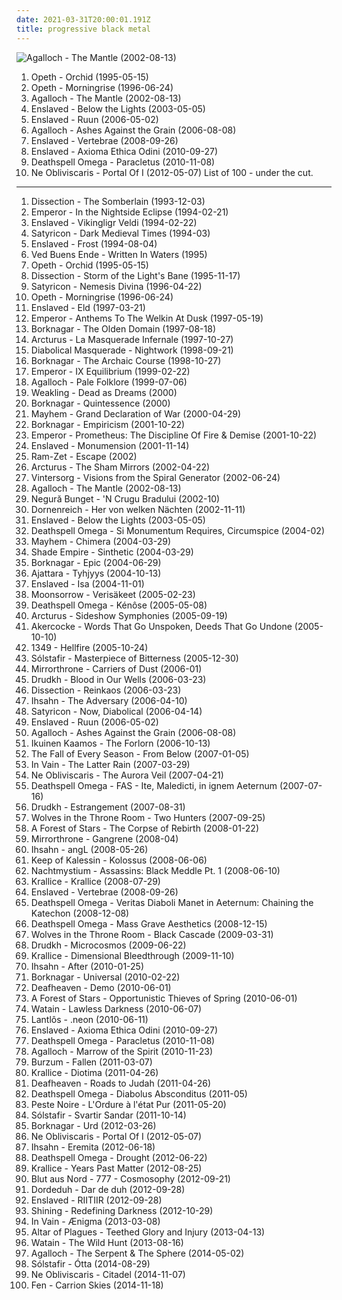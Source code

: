 ```yaml
---
date: 2021-03-31T20:00:01.191Z
title: progressive black metal
---
```

![Agalloch - The Mantle (2002-08-13)](http://coverartarchive.org/release/7ac99528-77a9-3624-84b7-3400f6f56e47/22056699402-500.jpg "Agalloch - The Mantle (2002-08-13)")
1. <span title="#progressive_death_metal #progressive_metal">Opeth - Orchid (1995-05-15)</span>
2. <span title="#progressive_death_metal #progressive_metal">Opeth - Morningrise (1996-06-24)</span>
3. <span title="#folk_metal #doom_metal #black_metal #2002">Agalloch - The Mantle (2002-08-13)</span>
4. <span title="#black_metal #progressive_black_metal #progressive_metal #2003 #viking_metal">Enslaved - Below the Lights (2003-05-05)</span>
5. <span title="#black_metal #progressive_metal #progressive_black_metal">Enslaved - Ruun (2006-05-02)</span>
6. <span title="#doom_metal #folk_metal #progressive_metal #atmospheric_metal #black_metal #2006">Agalloch - Ashes Against the Grain (2006-08-08)</span>
7. <span title="#progressive_metal #2008 #progressive_black_metal #black_metal">Enslaved - Vertebrae (2008-09-26)</span>
8. <span title="#progressive_black_metal #2010 #black_metal #progressive_metal">Enslaved - Axioma Ethica Odini (2010-09-27)</span>
9. <span title="#black_metal #2010 #progressive_black_metal">Deathspell Omega - Paracletus (2010-11-08)</span>
10. <span title="#2012 #progressive_metal">Ne Obliviscaris - Portal Of I (2012-05-07)</span>
List of 100 - under the cut.
<!-- more -->
-----
1. <span title="#black_metal #melodic_black_metal">Dissection - The Somberlain (1993-12-03)</span>
2. <span title="#black_metal #symphonic_black_metal">Emperor - In the Nightside Eclipse (1994-02-21)</span>
3. <span title="#black_metal #1994 #viking_metal">Enslaved - Vikingligr Veldi (1994-02-22)</span>
4. <span title="#black_metal">Satyricon - Dark Medieval Times (1994-03)</span>
5. <span title="#black_metal #viking_metal">Enslaved - Frost (1994-08-04)</span>
6. <span title="#black_metal #progressive_metal #post_black_metal #avant_garde_metal">Ved Buens Ende - Written In Waters (1995)</span>
7. <span title="#progressive_death_metal #progressive_metal">Opeth - Orchid (1995-05-15)</span>
8. <span title="#black_metal #melodic_black_metal">Dissection - Storm of the Light's Bane (1995-11-17)</span>
9. <span title="#black_metal #norwegian_black_metal">Satyricon - Nemesis Divina (1996-04-22)</span>
10. <span title="#progressive_death_metal #progressive_metal">Opeth - Morningrise (1996-06-24)</span>
11. <span title="#black_metal #viking_metal">Enslaved - Eld (1997-03-21)</span>
12. <span title="#black_metal #symphonic_black_metal">Emperor - Anthems To The Welkin At Dusk (1997-05-19)</span>
13. <span title="#black_metal #viking_metal #folk_metal">Borknagar - The Olden Domain (1997-08-18)</span>
14. <span title="#avant_garde_metal #progressive_metal #black_metal">Arcturus - La Masquerade Infernale (1997-10-27)</span>
15. <span title="#black_metal #avant_garde_metal #symphonic_black_metal">Diabolical Masquerade - Nightwork (1998-09-21)</span>
16. <span title="#black_metal #progressive_metal #folk_metal #viking_metal">Borknagar - The Archaic Course (1998-10-27)</span>
17. <span title="#black_metal #symphonic_black_metal">Emperor - IX Equilibrium (1999-02-22)</span>
18. <span title="#folk_metal #doom_metal #black_metal">Agalloch - Pale Folklore (1999-07-06)</span>
19. <span title="#black_metal #atmospheric_black_metal">Weakling - Dead as Dreams (2000)</span>
20. <span title="#black_metal #progressive_metal #progressive_black_metal">Borknagar - Quintessence (2000)</span>
21. <span title="#black_metal">Mayhem - Grand Declaration of War (2000-04-29)</span>
22. <span title="#black_metal #progressive_metal #viking_metal #progressive_black_metal">Borknagar - Empiricism (2001-10-22)</span>
23. <span title="#black_metal #symphonic_black_metal #progressive_black_metal">Emperor - Prometheus: The Discipline Of Fire & Demise (2001-10-22)</span>
24. <span title="#black_metal #progressive_black_metal">Enslaved - Monumension (2001-11-14)</span>
25. <span title="#2002 #black_metal #progressive_metal #gothic_metal #avant_garde_metal #progressive_black_metal">Ram-Zet - Escape (2002)</span>
26. <span title="#avant_garde_metal #progressive_metal">Arcturus - The Sham Mirrors (2002-04-22)</span>
27. <span title="#progressive_metal #progressive_black_metal">Vintersorg - Visions from the Spiral Generator (2002-06-24)</span>
28. <span title="#folk_metal #doom_metal #black_metal #2002">Agalloch - The Mantle (2002-08-13)</span>
29. <span title="#progressive_black_metal #atmospheric_black_metal">Negură Bunget - 'N Crugu Bradului (2002-10)</span>
30. <span title="#black_metal #melodic_black_metal #avant_garde_black_metal">Dornenreich - Her von welken Nächten (2002-11-11)</span>
31. <span title="#black_metal #progressive_black_metal #progressive_metal #2003 #viking_metal">Enslaved - Below the Lights (2003-05-05)</span>
32. <span title="#black_metal">Deathspell Omega - Si Monumentum Requires, Circumspice (2004-02)</span>
33. <span title="#black_metal">Mayhem - Chimera (2004-03-29)</span>
34. <span title="#symphonic_black_metal #melodic_black_metal #black_metal">Shade Empire - Sinthetic (2004-03-29)</span>
35. <span title="#black_metal #progressive_metal">Borknagar - Epic (2004-06-29)</span>
36. <span title="#dark_metal #black_metal">Ajattara - Tyhjyys (2004-10-13)</span>
37. <span title="#black_metal #progressive_black_metal #progressive_metal">Enslaved - Isa (2004-11-01)</span>
38. <span title="#folk_metal #viking_metal #black_metal #pagan_metal">Moonsorrow - Verisäkeet (2005-02-23)</span>
39. <span title="#black_metal">Deathspell Omega - Kénôse (2005-05-08)</span>
40. <span title="#avant_garde_metal #progressive_metal">Arcturus - Sideshow Symphonies (2005-09-19)</span>
41. <span title="#death_metal #black_metal #progressive_metal">Akercocke - Words That Go Unspoken, Deeds That Go Undone (2005-10-10)</span>
42. <span title="#black_metal">1349 - Hellfire (2005-10-24)</span>
43. <span title="#post_black_metal #progressive_metal #viking_metal #post_metal">Sólstafir - Masterpiece of Bitterness (2005-12-30)</span>
44. <span title="#symphonic_black_metal #progressive_black_metal #black_metal #avant_garde_metal #avant_garde_black_metal">Mirrorthrone - Carriers of Dust (2006-01)</span>
45. <span title="#black_metal #atmospheric_black_metal">Drudkh - Blood in Our Wells (2006-03-23)</span>
46. <span title="#melodic_death_metal #black_metal">Dissection - Reinkaos (2006-03-23)</span>
47. <span title="#progressive_metal #progressive_black_metal #black_metal">Ihsahn - The Adversary (2006-04-10)</span>
48. <span title="#black_metal">Satyricon - Now, Diabolical (2006-04-14)</span>
49. <span title="#black_metal #progressive_metal #progressive_black_metal">Enslaved - Ruun (2006-05-02)</span>
50. <span title="#doom_metal #folk_metal #progressive_metal #atmospheric_metal #black_metal #2006">Agalloch - Ashes Against the Grain (2006-08-08)</span>
51. <span title="#progressive_black_metal #black_metal #progressive_death_metal #melodic_black_metal #atmospheric_black_metal">Ikuinen Kaamos - The Forlorn (2006-10-13)</span>
52. <span title="#doom_metal">The Fall of Every Season - From Below (2007-01-05)</span>
53. <span title="#progressive_black_metal">In Vain - The Latter Rain (2007-03-29)</span>
54. <span title="#black_metal #progressive_metal #progressive_black_metal #2007 #violin #pirata_black_terror_metal #terror_death_black_brasil">Ne Obliviscaris - The Aurora Veil (2007-04-21)</span>
55. <span title="#black_metal #avant_garde_black_metal">Deathspell Omega - FAS - Ite, Maledicti, in ignem Aeternum (2007-07-16)</span>
56. <span title="#black_metal #atmospheric_black_metal">Drudkh - Estrangement (2007-08-31)</span>
57. <span title="#black_metal #atmospheric_black_metal #2007">Wolves in the Throne Room - Two Hunters (2007-09-25)</span>
58. <span title="#black_metal #atmospheric_black_metal #progressive_black_metal">A Forest of Stars - The Corpse of Rebirth (2008-01-22)</span>
59. <span title="#progressive_black_metal #black_metal">Mirrorthrone - Gangrene (2008-04)</span>
60. <span title="#progressive_metal #progressive_black_metal #black_metal #2008">Ihsahn - angL (2008-05-26)</span>
61. <span title="#black_metal">Keep of Kalessin - Kolossus (2008-06-06)</span>
62. <span title="#black_metal #psychedelic_black_metal #psychedelic">Nachtmystium - Assassins: Black Meddle Pt. 1 (2008-06-10)</span>
63. <span title="#black_metal">Krallice - Krallice (2008-07-29)</span>
64. <span title="#progressive_metal #2008 #progressive_black_metal #black_metal">Enslaved - Vertebrae (2008-09-26)</span>
65. <span title="#black_metal">Deathspell Omega - Veritas Diaboli Manet in Aeternum: Chaining the Katechon (2008-12-08)</span>
66. <span title="#black_metal #norma_evangelium_diaboli">Deathspell Omega - Mass Grave Aesthetics (2008-12-15)</span>
67. <span title="#black_metal #atmospheric_black_metal">Wolves in the Throne Room - Black Cascade (2009-03-31)</span>
68. <span title="#black_metal #atmospheric_black_metal">Drudkh - Microcosmos (2009-06-22)</span>
69. <span title="#black_metal #progressive_black_metal #2009 #progressive_metal">Krallice - Dimensional Bleedthrough (2009-11-10)</span>
70. <span title="#progressive_metal #2010 #progressive_black_metal">Ihsahn - After (2010-01-25)</span>
71. <span title="#2010 #black_metal #progressive_black_metal #progressive_metal">Borknagar - Universal (2010-02-22)</span>
72. <span title="#officially_shit #all_things_annoying_in_the_world_put_together_into_one_stupid_bitch #post_black_metal #hiv_positive #i_hope_you_get_shot #female_fronted_metal #hair_metal #skinhead #reggaeton #female_vocalist #queercore #rac #goregrind #homocore #deathcore #brutal_death_metal #nsbm #deathgrind #faggot #approximately_1000_times_less_pleasant_than_extreme_anal_caving #crunkcore #brutal_deathcore #the_worst_thing_ever_to_happen_to_music #shit_only_a_fag_would_listen_to #shit_only_a_retard_would_listen_to #national_socialist_black_metal #fashioncore #dildocore #antifa #goatse #moshcore #everytime_you_listen_to_this_crap_a_truck_hits_a_granny #they_look_like_serial_prostitutes_with_fake_dildos_to_scare_little_kids #i_would_rather_beat_myself_to_death_with_a_hammer_than_listen_to_this #more_gay_than_a_san_fransisco_man_in_a_hawaiian_shirt_sniffing_some_liquid_gold_and_watching_sex_in_the_city #micropenis #music_to_suck_cock_to #homoerotic #melodic_dildocore #music_to_listen_while_pederasting #raped_in_public_by_barney #colossal_faggot #i_would_rather_eat_shit_for_the_rest_of_my_life_than_listen_to_this #music_to_have_anal_sex_to #as_awesome_has_having_testicles_in_your_face_when_you_wake_up #worse_than_brokencyde #satanic_dildocore #fart_machine #brutal_fagcore #spermgrind #dr_gay_and_his_gang_of_faggots #ambient_dildocore #slamming_guttural_satanic_buttcore #crimes_against_humanity #when_i_listen_to_them_i_dont_have_to_buy_peptobysmol_anymore #trashbag_filled_with_vomit #rapes_my_ears #shit_being_pumped_into_my_head_through_a_fire_hose">Deafheaven - Demo (2010-06-01)</span>
73. <span title="#black_metal #atmospheric_black_metal #progressive_black_metal #2010">A Forest of Stars - Opportunistic Thieves of Spring (2010-06-01)</span>
74. <span title="#black_metal">Watain - Lawless Darkness (2010-06-07)</span>
75. <span title="#2010 #black_metal #atmospheric_black_metal #post_rock">Lantlôs - .neon (2010-06-11)</span>
76. <span title="#progressive_black_metal #2010 #black_metal #progressive_metal">Enslaved - Axioma Ethica Odini (2010-09-27)</span>
77. <span title="#black_metal #2010 #progressive_black_metal">Deathspell Omega - Paracletus (2010-11-08)</span>
78. <span title="#2010 #black_metal #atmospheric_black_metal #folk_metal #homoerotic_wet_dream_nostalgia_metal #id_rather_shove_a_hot_curling_iron_up_my_ass_than_listen_to_this_shit #progressive_buttsecks_metal #very_popular_among_the_gay_community #jesus_i_want_to_vomit">Agalloch - Marrow of the Spirit (2010-11-23)</span>
79. <span title="#black_metal #atmospheric_black_metal #2011">Burzum - Fallen (2011-03-07)</span>
80. <span title="#black_metal #progressive_black_metal">Krallice - Diotima (2011-04-26)</span>
81. <span title="#atmospheric_black_metal #black_metal #post_rock #2011 #female_fronted_metal #hair_metal #skinhead #reggaeton #female_vocalist #queercore #rac #goregrind #homocore #officially_shit #deathcore #brutal_death_metal #nsbm #deathgrind #faggot #all_things_annoying_in_the_world_put_together_into_one_stupid_bitch #approximately_1000_times_less_pleasant_than_extreme_anal_caving #crunkcore #brutal_deathcore #the_worst_thing_ever_to_happen_to_music #hiv_positive #shit_only_a_fag_would_listen_to #shit_only_a_retard_would_listen_to #i_hope_you_get_shot #national_socialist_black_metal #fashioncore #dildocore #antifa #goatse #moshcore #everytime_you_listen_to_this_crap_a_truck_hits_a_granny #they_look_like_serial_prostitutes_with_fake_dildos_to_scare_little_kids #i_would_rather_beat_myself_to_death_with_a_hammer_than_listen_to_this #more_gay_than_a_san_fransisco_man_in_a_hawaiian_shirt_sniffing_some_liquid_gold_and_watching_sex_in_the_city #micropenis #music_to_suck_cock_to #homoerotic #melodic_dildocore #music_to_listen_while_pederasting #raped_in_public_by_barney #colossal_faggot #i_would_rather_eat_shit_for_the_rest_of_my_life_than_listen_to_this #music_to_have_anal_sex_to #as_awesome_has_having_testicles_in_your_face_when_you_wake_up #worse_than_brokencyde #satanic_dildocore #fart_machine #brutal_fagcore #spermgrind #dr_gay_and_his_gang_of_faggots #ambient_dildocore #slamming_guttural_satanic_buttcore #post_black_metal #crimes_against_humanity #when_i_listen_to_them_i_dont_have_to_buy_peptobysmol_anymore #trashbag_filled_with_vomit #rapes_my_ears #shit_being_pumped_into_my_head_through_a_fire_hose">Deafheaven - Roads to Judah (2011-04-26)</span>
82. <span title="#black_metal #progressive_black_metal #2011 #ep #depressive_black_metal #avant_garde_black_metal #norma_evangelium_diaboli">Deathspell Omega - Diabolus Absconditus (2011-05)</span>
83. <span title="#black_metal #avant_garde_black_metal #post_black_metal #experimental #avant_garde #avant_garde_metal #progressive_black_metal">Peste Noire - L'Ordure à l'état Pur (2011-05-20)</span>
84. <span title="#2011 #progressive_metal #post_metal #post_rock">Sólstafir - Svartir Sandar (2011-10-14)</span>
85. <span title="#progressive_metal #progressive_black_metal #2012">Borknagar - Urd (2012-03-26)</span>
86. <span title="#2012 #progressive_metal">Ne Obliviscaris - Portal Of I (2012-05-07)</span>
87. <span title="#progressive_metal #2012">Ihsahn - Eremita (2012-06-18)</span>
88. <span title="#black_metal #2012 #progressive_black_metal #progressive_metal">Deathspell Omega - Drought (2012-06-22)</span>
89. <span title="#2012 #atmospheric_black_metal #progressive_black_metal #space_black_metal">Krallice - Years Past Matter (2012-08-25)</span>
90. <span title="#atmospheric_black_metal #post_black_metal #industrial_metal #2012 #avant_garde_metal">Blut aus Nord - 777 - Cosmosophy (2012-09-21)</span>
91. <span title="#2012 #atmospheric_black_metal #progressive_black_metal">Dordeduh - Dar de duh (2012-09-28)</span>
92. <span title="#progressive_metal #vomit_inducing_homoerotic_black_metal #double_penetration_dildo_metal #leather_daddy_rape_soundtrack #progressive_leather_daddy_metal #progressive_black_metal #2012 #black_metal #melodic_diarrhea_metal">Enslaved - RIITIIR (2012-09-28)</span>
93. <span title="#2012 #black_metal #progressive_black_metal #depressive_black_metal">Shining - Redefining Darkness (2012-10-29)</span>
94. <span title="#progressive_death_metal #melodic_death_metal #progressive_metal">In Vain - Ænigma (2013-03-08)</span>
95. <span title="#2013 #black_metal #atmospheric_black_metal">Altar of Plagues - Teethed Glory and Injury (2013-04-13)</span>
96. <span title="#black_metal #2013">Watain - The Wild Hunt (2013-08-16)</span>
97. <span title="#2014 #doom_metal #folk_metal #black_metal #atmospheric_black_metal">Agalloch - The Serpent & The Sphere (2014-05-02)</span>
98. <span title="#2014">Sólstafir - Ótta (2014-08-29)</span>
99. <span title="#2014 #progressive_metal">Ne Obliviscaris - Citadel (2014-11-07)</span>
100. <span title="#progressive_black_metal #post_black_metal #2014 #atmospheric_black_metal">Fen - Carrion Skies (2014-11-18)</span>
